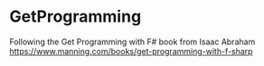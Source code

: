 # GetProgramming

Following the Get Programming with F# book from Isaac Abraham \
https://www.manning.com/books/get-programming-with-f-sharp
